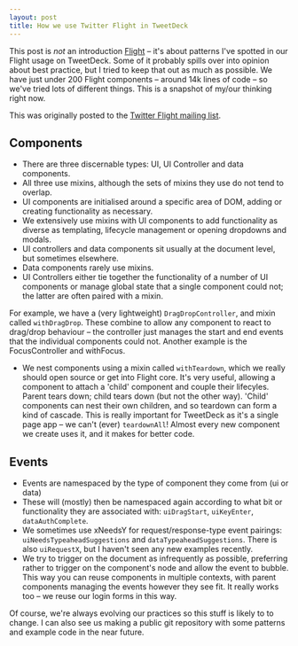 ```yaml
---
layout: post
title: How we use Twitter Flight in TweetDeck
---
```


This post is *not* an introduction [Flight](http://flightjs.github.io/) – it's about patterns I've spotted in our Flight usage on TweetDeck. Some of it probably spills over into opinion about best practice, but I tried to keep that out as much as possible. We have just under 200 Flight components – around 14k lines of code – so we've tried lots of different things. This is a snapshot of my/our thinking right now.

This was originally posted to the [Twitter Flight mailing list](https://groups.google.com/d/msg/twitter-flight/QEGqbUAhARw/8Q9sbOh0QcMJ).

## Components

- There are three discernable types: UI, UI Controller and data components.
- All three use mixins, although the sets of mixins they use do not tend to overlap.
- UI components are initialised around a specific area of DOM, adding or creating functionality as necessary.
- We extensively use mixins with UI components to add functionality as diverse as templating, lifecycle management or opening dropdowns and modals.
- UI controllers and data components sit usually at the document level, but sometimes elsewhere.
- Data components rarely use mixins.
- UI Controllers either tie together the functionality of a number of UI components or manage global state that a single component could not; the latter are often paired with a mixin.

For example, we have a (very lightweight) `DragDropController`, and mixin called `withDragDrop`. These combine to allow any component to react to drag/drop behaviour – the controller just manages the start and end events that the individual components could not. Another example is the FocusController and withFocus.

- We nest components using a mixin called `withTeardown`, which we really should open source or get into Flight core. It's very useful, allowing a component to attach a 'child' component and couple their lifecyles. Parent tears down; child tears down (but not the other way). 'Child' components can nest their own children, and so teardown can form a kind of cascade. This is really important for TweetDeck as it's a single page app – we can't (ever) `teardownAll`! Almost every new component we create uses it, and it makes for better code.

## Events

- Events are namespaced by the type of component they come from (ui or data)
- These will (mostly) then be namespaced again according to what bit or functionality they are associated with: `uiDragStart`, `uiKeyEnter`, `dataAuthComplete`.
- We sometimes use xNeedsY for request/response-type event pairings: `uiNeedsTypeaheadSuggestions` and `dataTypeaheadSuggestions`. There is also `uiRequestX`, but I haven't seen any new examples recently.
- We try to trigger on the document as infrequently as possible, preferring rather to trigger on the component's node and allow the event to bubble. This way you can reuse components in multiple contexts, with parent components managing the events however they see fit. It really works too – we reuse our login forms in this way.

Of course, we're always evolving our practices so this stuff is likely to to change. I can also see us making a public git repository with some patterns and example code in the near future.
